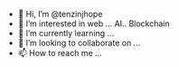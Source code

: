 - 👋 Hi, I’m @tenzinjhope
- 👀 I’m interested in web ... AI.. Blockchain
- 🌱 I’m currently learning ...
- 💞️ I’m looking to collaborate on ...
- 📫 How to reach me ...

<!---
tenzinjhope/tenzinjhope is a ✨ special ✨ repository because its `README.md` (this file) appears on your GitHub profile.
You can click the Preview link to take a look at your changes.
--->
